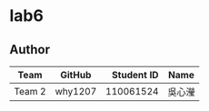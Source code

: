 # lab6

## Author
Team      |  GitHub  |  Student ID  |  Name  |
----------|:--------:|-------------:|:------:|
Team 2    |  why1207 | 110061524    |吳心瀅   |
